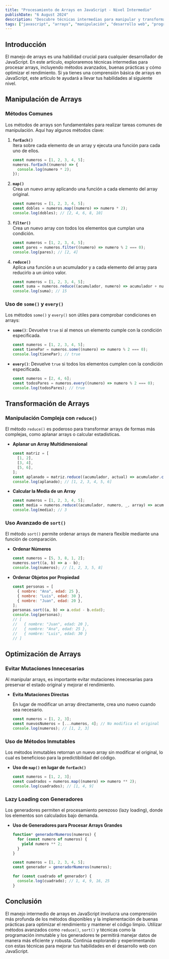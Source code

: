 ```yaml
---
title: "Procesamiento de Arrays en JavaScript - Nivel Intermedio"
publishDate: "6 August 2024"
description: "Descubre técnicas intermedias para manipular y transformar arrays en JavaScript, incluyendo el uso de métodos avanzados y buenas prácticas."
tags: ["javascript", "arrays", "manipulación", "desarrollo web", "programación"]
---
```


## Introducción

El manejo de arrays es una habilidad crucial para cualquier desarrollador de JavaScript. En este artículo, exploraremos técnicas intermedias para procesar arrays, incluyendo métodos avanzados, buenas prácticas y cómo optimizar el rendimiento. Si ya tienes una comprensión básica de arrays en JavaScript, este artículo te ayudará a llevar tus habilidades al siguiente nivel.

## Manipulación de Arrays

### Métodos Comunes

Los métodos de arrays son fundamentales para realizar tareas comunes de manipulación. Aquí hay algunos métodos clave:

1. **`forEach()`**  
   Itera sobre cada elemento de un array y ejecuta una función para cada uno de ellos.

   ```javascript
   const numeros = [1, 2, 3, 4, 5];
   numeros.forEach((numero) => {
     console.log(numero * 2);
   });
   ```

2. **`map()`**  
   Crea un nuevo array aplicando una función a cada elemento del array original.

   ```javascript
   const numeros = [1, 2, 3, 4, 5];
   const dobles = numeros.map((numero) => numero * 2);
   console.log(dobles); // [2, 4, 6, 8, 10]
   ```

3. **`filter()`**  
   Crea un nuevo array con todos los elementos que cumplan una condición.

   ```javascript
   const numeros = [1, 2, 3, 4, 5];
   const pares = numeros.filter((numero) => numero % 2 === 0);
   console.log(pares); // [2, 4]
   ```

4. **`reduce()`**  
   Aplica una función a un acumulador y a cada elemento del array para reducirlo a un único valor.

   ```javascript
   const numeros = [1, 2, 3, 4, 5];
   const suma = numeros.reduce((acumulador, numero) => acumulador + numero, 0);
   console.log(suma); // 15
   ```

### Uso de `some()` y `every()`

Los métodos `some()` y `every()` son útiles para comprobar condiciones en arrays:

- **`some()`**: Devuelve `true` si al menos un elemento cumple con la condición especificada.

  ```javascript
  const numeros = [1, 2, 3, 4, 5];
  const tienePar = numeros.some((numero) => numero % 2 === 0);
  console.log(tienePar); // true
  ```

- **`every()`**: Devuelve `true` si todos los elementos cumplen con la condición especificada.

  ```javascript
  const numeros = [2, 4, 6];
  const todosPares = numeros.every((numero) => numero % 2 === 0);
  console.log(todosPares); // true
  ```

## Transformación de Arrays

### Manipulación Compleja con `reduce()`

El método `reduce()` es poderoso para transformar arrays de formas más complejas, como aplanar arrays o calcular estadísticas.

- **Aplanar un Array Multidimensional**

  ```javascript
  const matriz = [
    [1, 2],
    [3, 4],
    [5, 6],
  ];
  const aplanado = matriz.reduce((acumulador, actual) => acumulador.concat(actual), []);
  console.log(aplanado); // [1, 2, 3, 4, 5, 6]
  ```

- **Calcular la Media de un Array**

  ```javascript
  const numeros = [1, 2, 3, 4, 5];
  const media = numeros.reduce((acumulador, numero, _, array) => acumulador + numero / array.length, 0);
  console.log(media); // 3
  ```

### Uso Avanzado de `sort()`

El método `sort()` permite ordenar arrays de manera flexible mediante una función de comparación.

- **Ordenar Números**

  ```javascript
  const numeros = [5, 3, 8, 1, 2];
  numeros.sort((a, b) => a - b);
  console.log(numeros); // [1, 2, 3, 5, 8]
  ```

- **Ordenar Objetos por Propiedad**

  ```javascript
  const personas = [
    { nombre: "Ana", edad: 25 },
    { nombre: "Luis", edad: 30 },
    { nombre: "Juan", edad: 20 },
  ];
  personas.sort((a, b) => a.edad - b.edad);
  console.log(personas);
  // [
  //   { nombre: "Juan", edad: 20 },
  //   { nombre: "Ana", edad: 25 },
  //   { nombre: "Luis", edad: 30 }
  // ]
  ```

## Optimización de Arrays

### Evitar Mutaciones Innecesarias

Al manipular arrays, es importante evitar mutaciones innecesarias para preservar el estado original y mejorar el rendimiento.

- **Evita Mutaciones Directas**

  En lugar de modificar un array directamente, crea uno nuevo cuando sea necesario.

  ```javascript
  const numeros = [1, 2, 3];
  const nuevosNumeros = [...numeros, 4]; // No modifica el original
  console.log(numeros); // [1, 2, 3]
  ```

### Uso de Métodos Inmutables

Los métodos inmutables retornan un nuevo array sin modificar el original, lo cual es beneficioso para la predictibilidad del código.

- **Uso de `map()` en lugar de `forEach()`**

  ```javascript
  const numeros = [1, 2, 3];
  const cuadrados = numeros.map((numero) => numero ** 2);
  console.log(cuadrados); // [1, 4, 9]
  ```

### Lazy Loading con Generadores

Los generadores permiten el procesamiento perezoso (lazy loading), donde los elementos son calculados bajo demanda.

- **Uso de Generadores para Procesar Arrays Grandes**

  ```javascript
  function* generadorNumeros(numeros) {
    for (const numero of numeros) {
      yield numero ** 2;
    }
  }

  const numeros = [1, 2, 3, 4, 5];
  const generador = generadorNumeros(numeros);

  for (const cuadrado of generador) {
    console.log(cuadrado); // 1, 4, 9, 16, 25
  }
  ```

## Conclusión

El manejo intermedio de arrays en JavaScript involucra una comprensión más profunda de los métodos disponibles y la implementación de buenas prácticas para optimizar el rendimiento y mantener el código limpio. Utilizar métodos avanzados como `reduce()`, `sort()` y técnicas como la programación inmutable y los generadores te permitirá manejar datos de manera más eficiente y robusta. Continúa explorando y experimentando con estas técnicas para mejorar tus habilidades en el desarrollo web con JavaScript.
